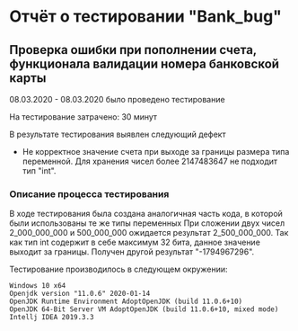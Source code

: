 # Отчёт о тестировании "Bank_bug"
## Проверка ошибки при пополнении счета, функционала валидации номера банковской карты
08.03.2020 - 08.03.2020 было проведено тестирование


На тестирование затрачено: 30 минут

В результате тестирования выявлен следующий дефект
+ Не корректное значение счета при выходе за границы размера типа переменной. Для хранения чисел более  2147483647 не подходит тип "int".

### Описание процесса тестирования
В ходе тестирования была создана аналогичная часть кода, в которой были использованы те же типы переменных
При сложении двух чисел 2_000_000_000 и 500_000_000 ожидается результат 2_500_000_000.
Так как тип int содержит в себе максимум 32 бита, данное значение выходит за границы. 
Получен другой результат "-1794967296".


Тестирование производилось в следующем окружении:
```
Windows 10 x64
Openjdk version "11.0.6" 2020-01-14
OpenJDK Runtime Environment AdoptOpenJDK (build 11.0.6+10)
OpenJDK 64-Bit Server VM AdoptOpenJDK (build 11.0.6+10, mixed mode)
Intellj IDEA 2019.3.3
```